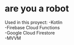 # are you a robot
Used in this proyect:
 -Kotlin</br>
 -Firebase Cloud Functions</br> 
 -Google Cloud Firestore</br>
 -MVVM

